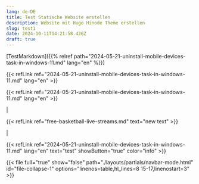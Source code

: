 ```yaml
---
lang: de-DE
title: Test Statische Website erstellen
description: Website mit Hugo Hinode Theme erstellen
slug: test1
date: 2024-10-11T14:21:58.426Z
draft: true
---
```


[TestMarkdown]({{% relref path="2024-05-21-uninstall-mobile-devices-task-in-windows-11.md" lang="en" %}})



{{< refLink ref="2024-05-21-uninstall-mobile-devices-task-in-windows-11.md" lang="en" >}}

{{< refLink ref="2024-05-21-uninstall-mobile-devices-task-in-windows-11.md" lang="en" >}}

|

{{< refLink ref="free-basketball-live-streams.md" text="new text"  >}}

|

{{< refLink ref="2024-05-21-uninstall-mobile-devices-task-in-windows-11.md" lang="en" text="test" showButton="true" color="info" >}}


{{< file full="true" show="false" path="./layouts/partials/navbar-mode.html" id="file-collapse-1" options="linenos=table,hl_lines=8 15-17,linenostart=3" >}}